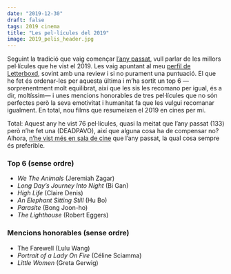 ```yaml
---
date: "2019-12-30"
draft: false
tags: 2019 cinema
title: "Les pel·lícules del 2019"
image: 2019_pelis_header.jpg
---
```


Seguint la tradició que vaig començar [l’any passat](https://enricllonch.com/blog/pelicules-2018/), vull parlar de les millors pel·lícules que he vist el 2019. Les vaig apuntant al meu [perfil de Letterboxd](https://letterboxd.com/enric/), sovint amb una review i si no purament una puntuació. El que he fet és ordenar-les per aquesta última i m’ha sortit un top 6 —sorprenentment molt equilibrat, així que les sis les recomano per igual, és a dir, moltíssim— i unes mencions honorables de tres pel·lícules que no són perfectes però la seva emotivitat i humanitat fa que les vulgui recomanar igualment. En total, nou films que resumeixen el 2019 en cines per mi.

Total: Aquest any he vist 76 pel·lícules, quasi la meitat que l’any passat (133) però n’he fet una (DEADPAVO), així que alguna cosa ha de compensar no? Alhora, [n’he vist més en sala de cine](https://letterboxd.com/enric/list/2019-irl/) que l’any passat, la qual cosa sempre és preferible.

### Top 6 (sense ordre)

* _We The Animals_ (Jeremiah Zagar)
* _Long Day’s Journey Into Night_ (Bi Gan)
* _High Life_ (Claire Denis)
* _An Elephant Sitting Still_ (Hu Bo)
* _Parasite_ (Bong Joon-ho)
* _The Lighthouse_ (Robert Eggers)

### Mencions honorables (sense ordre)

* The Farewell (Lulu Wang)
* _Portrait of a Lady On Fire_ (Céline Sciamma)
* _Little Women_ (Greta Gerwig)
